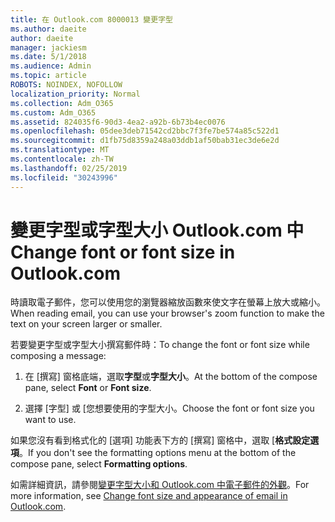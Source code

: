 ```yaml
---
title: 在 Outlook.com 8000013 變更字型
ms.author: daeite
author: daeite
manager: jackiesm
ms.date: 5/1/2018
ms.audience: Admin
ms.topic: article
ROBOTS: NOINDEX, NOFOLLOW
localization_priority: Normal
ms.collection: Adm_O365
ms.custom: Adm_O365
ms.assetid: 824035f6-90d3-4ea2-a92b-6b73b4ec0076
ms.openlocfilehash: 05dee3deb71542cd2bbc7f3fe7be574a85c522d1
ms.sourcegitcommit: d1fb75d8359a248a03ddb1af50bab31ec3de6e2d
ms.translationtype: MT
ms.contentlocale: zh-TW
ms.lasthandoff: 02/25/2019
ms.locfileid: "30243996"
---
```

# <a name="change-font-or-font-size-in-outlookcom"></a><span data-ttu-id="6e3e4-102">變更字型或字型大小 Outlook.com 中</span><span class="sxs-lookup"><span data-stu-id="6e3e4-102">Change font or font size in Outlook.com</span></span>

<span data-ttu-id="6e3e4-103">時讀取電子郵件，您可以使用您的瀏覽器縮放函數來使文字在螢幕上放大或縮小。</span><span class="sxs-lookup"><span data-stu-id="6e3e4-103">When reading email, you can use your browser's zoom function to make the text on your screen larger or smaller.</span></span>
  
<span data-ttu-id="6e3e4-104">若要變更字型或字型大小撰寫郵件時：</span><span class="sxs-lookup"><span data-stu-id="6e3e4-104">To change the font or font size while composing a message:</span></span>
  
1. <span data-ttu-id="6e3e4-105">在 [撰寫] 窗格底端，選取**字型**或**字型大小**。</span><span class="sxs-lookup"><span data-stu-id="6e3e4-105">At the bottom of the compose pane, select **Font** or **Font size**.</span></span>
    
2. <span data-ttu-id="6e3e4-106">選擇 [字型] 或 [您想要使用的字型大小。</span><span class="sxs-lookup"><span data-stu-id="6e3e4-106">Choose the font or font size you want to use.</span></span>
    
<span data-ttu-id="6e3e4-107">如果您沒有看到格式化的 [選項] 功能表下方的 [撰寫] 窗格中，選取 [**格式設定選項**。</span><span class="sxs-lookup"><span data-stu-id="6e3e4-107">If you don't see the formatting options menu at the bottom of the compose pane, select **Formatting options**.</span></span>
  
<span data-ttu-id="6e3e4-108">如需詳細資訊，請參閱[變更字型大小和 Outlook.com 中電子郵件的外觀](https://go.microsoft.com/fwlink/p/?linkid=873130)。</span><span class="sxs-lookup"><span data-stu-id="6e3e4-108">For more information, see [Change font size and appearance of email in Outlook.com](https://go.microsoft.com/fwlink/p/?linkid=873130).</span></span>
  

